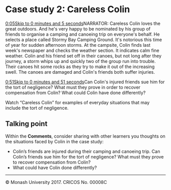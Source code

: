 # Case study 2: Careless Colin

[0:05Skip to 0 minutes and 5 seconds](https://www.futurelearn.com/courses/law-for-non-lawyers/3/steps/177764#)NARRATOR: Careless Colin loves the great outdoors. And he's very happy to be nominated by his group of friends to organise a camping and canoeing trip on everyone's behalf. He selects a place called Stormy Bay Camping Ground. It's notorious this time of year for sudden afternoon storms. At the campsite, Colin finds last week's newspaper and checks the weather section. It indicates calm fine weather. Colin and his friend set off in their canoes, but not long after they journey, a storm whips up and quickly two of the group run into trouble. Their canoes hit some rocks as they try to make it out of the increasing swell. The canoes are damaged and Colin's friends both suffer injuries.

[0:51Skip to 0 minutes and 51 seconds](https://www.futurelearn.com/courses/law-for-non-lawyers/3/steps/177764#)Can Colin's injured friends sue him for the tort of negligence? What must they prove in order to recover compensation from Colin? What could Colin have done differently?

Watch “Careless Colin” for examples of everyday situations that may include the tort of negligence.

## Talking point

Within the **Comments**, consider sharing with other learners you thoughts on the situations faced by Colin in the case study:

- Colin’s friends are injured during their camping and canoeing trip. Can Colin’s friends sue him for the tort of negligence? What must they prove to recover compensation from Colin?
- What could have Colin done differently?

------

© Monash University 2017. CRICOS No. 00008C